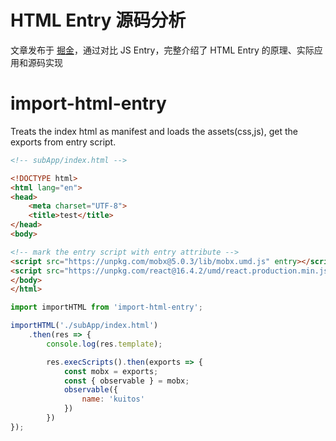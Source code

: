# HTML Entry 源码分析

文章发布于 [掘金](https://juejin.im/post/6885197309551280142)，通过对比 JS Entry，完整介绍了 HTML Entry 的原理、实际应用和源码实现

# import-html-entry
Treats the index html as manifest and loads the assets(css,js), get the exports from entry script.

```html
<!-- subApp/index.html -->

<!DOCTYPE html>
<html lang="en">
<head>
    <meta charset="UTF-8">
    <title>test</title>
</head>
<body>

<!-- mark the entry script with entry attribute -->
<script src="https://unpkg.com/mobx@5.0.3/lib/mobx.umd.js" entry></script>
<script src="https://unpkg.com/react@16.4.2/umd/react.production.min.js"></script>
</body>
</html>
```

```js
import importHTML from 'import-html-entry';

importHTML('./subApp/index.html')
    .then(res => {
        console.log(res.template);

        res.execScripts().then(exports => {
            const mobx = exports;
            const { observable } = mobx;
            observable({
                name: 'kuitos'
            })	
        })
});
```
